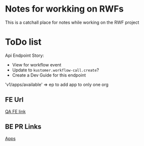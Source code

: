 # Notes for workking on RWFs

This is a catchall place for notes while working on the RWF project

# ToDo list

Api Endpoint Story:

* View for workflow event
* Update to `kustomer.workflow-call.create`?
* Create a Dev Guide for this endpoint

'v1/apps/available' => ep to add app to only one org

## FE Url

[QA FE link](https://kustomer-qa-env.helpsimply.com/qa-task-mg-kdev-29211-callable-workflows-2021-06-09T15-35-40Z)

## BE PR Links

[Apps](https://github.com/kustomer/apps/compare/feat/jo-KDEV-29724-callable-workflows-response-action?expand=1)
